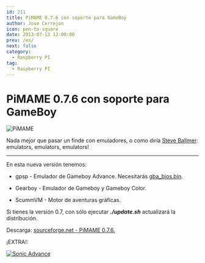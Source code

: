 ```yaml
---
id: 211
title: PiMAME 0.7.6 con soporte para GameBoy
author: Jose Cerrejon
icon: pen-to-square
date: 2013-07-13 12:00:00
prev: /es/
next: false
category:
  - Raspberry PI
tag:
  - Raspberry PI
---
```


# PiMAME 0.7.6 con soporte para GameBoy

![PiMAME](/images/mame.jpg)

Nada mejor que pasar un finde con emuladores, o como diría [Steve Ballmer](http://www.youtube.com/watch?v=8To-6VIJZRE): emulators, emulators, emulators!

- - -
En esta nueva versión tenemos:

* gpsp - Emulador de Gameboy Advance. Necesitarás [gba_bios.bin](/res/gba_bios.bin).

* Gearboy - Emulador de Gameboy y Gameboy Color.

* ScummVM - Motor de aventuras gráficas.

Si tienes la versión 0.7, con sólo ejecutar ***./update.sh*** actualizará la distribución.

Descarga: [sourceforge.net - PiMAME 0.7.6.](http://sourceforge.net/projects/pimame/files/pimame-0.7.6.img.zip/download)

¡EXTRA!:

<a href="/res/SonicAdvance.zip">![Sonic Advance](/images/2013/07/gba_sonic.jpg "¡Descarga y juega Sonic Advance!")</a>